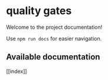 # quality gates

Welcome to the project documentation!

Use `npm run docs` for easier navigation.

## Available documentation

[[index]]
